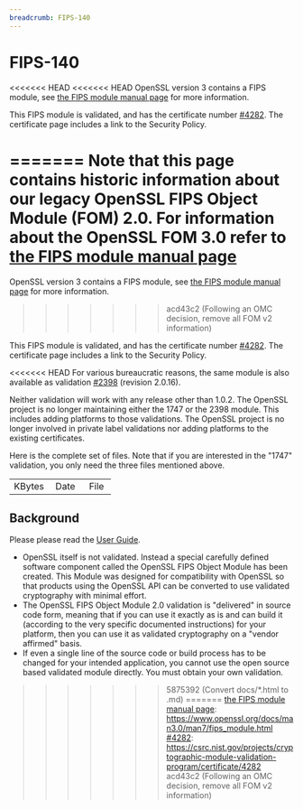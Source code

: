 ```yaml
---
breadcrumb: FIPS-140
---
```

# FIPS-140

<<<<<<< HEAD
<<<<<<< HEAD
OpenSSL version 3 contains a FIPS module, see [the FIPS module manual
page] for more information.

This FIPS module is validated, and has the certificate number [\#4282].
The certificate page includes a link to the Security Policy.

[the FIPS module manual page]: https://www.openssl.org/docs/man3.0/man7/fips_module.html
[\#4282]: https://csrc.nist.gov/projects/cryptographic-module-validation-program/certificate/4282
=======
Note that this page contains historic information about our legacy
OpenSSL FIPS Object Module (FOM) 2.0. For information about the
OpenSSL FOM 3.0 refer to
[the FIPS module manual page](https://www.openssl.org/docs/man3.0/man7/fips_module.html)
=======
OpenSSL version 3 contains a FIPS module, see [the FIPS module manual
page] for more information.
>>>>>>> acd43c2 (Following an OMC decision, remove all FOM v2 information)

This FIPS module is validated, and has the certificate number [\#4282].
The certificate page includes a link to the Security Policy.

<<<<<<< HEAD
For various bureaucratic reasons, the same module is also available as
validation
[\#2398](https://csrc.nist.gov/projects/cryptographic-module-validation-program/Certificate/2398)
(revision 2.0.16).

Neither validation will work with any release other than 1.0.2. The
OpenSSL project is no longer maintaining either the 1747 or the 2398
module. This includes adding platforms to those validations. The OpenSSL
project is no longer involved in private label validations nor adding
platforms to the existing certificates.

Here is the complete set of files. Note that if you are interested in
the "1747" validation, you only need the three files mentioned above.

<p>
<table>
  <tr>
    <td>KBytes&nbsp;</td>
    <td>Date&nbsp;&nbsp;</td>
    <td>File&nbsp;</td>
  </tr>
  <!--#include virtual="fips.inc" -->
</table>
</p>

## Background

Please please read the [User Guide](fips/UserGuide.pdf).

-   OpenSSL itself is not validated. Instead a special carefully defined
    software component called the OpenSSL FIPS Object Module has been
    created. This Module was designed for compatibility with OpenSSL so
    that products using the OpenSSL API can be converted to use
    validated cryptography with minimal effort.
-   The OpenSSL FIPS Object Module 2.0 validation is "delivered" in
    source code form, meaning that if you can use it exactly as is and
    can build it (according to the very specific documented
    instructions) for your platform, then you can use it as validated
    cryptography on a "vendor affirmed" basis.
-   If even a single line of the source code or build process has to be
    changed for your intended application, you cannot use the open
    source based validated module directly. You must obtain your own
    validation.
>>>>>>> 5875392 (Convert docs/*.html to .md)
=======
[the FIPS module manual page]: https://www.openssl.org/docs/man3.0/man7/fips_module.html
[\#4282]: https://csrc.nist.gov/projects/cryptographic-module-validation-program/certificate/4282
>>>>>>> acd43c2 (Following an OMC decision, remove all FOM v2 information)
